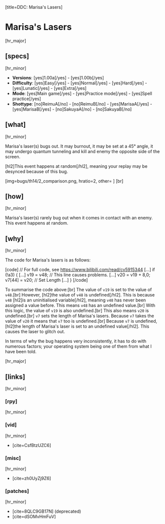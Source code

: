 [title=DDC: Marisa's Lasers]
# Marisa's Lasers
[hr_major]

## [specs]
[hr_minor]

* **Versions**: [yes]1.00a[/yes] - [yes]1.00b[/yes]
* **Difficulty**: [yes]Easy[/yes] - [yes]Normal[/yes] - [yes]Hard[/yes] - [yes]Lunatic[/yes] - [yes]Extra[/yes]
* **Mode**: [yes]Main game[/yes] -  [yes]Practice mode[/yes] - [yes]Spell practice[/yes]
* **Shottype**: [no]ReimuA[/no] - [no]ReimuB[/no] - [yes]MarisaA[/yes] - [yes]MarisaB[/yes] - [no]SakuyaA[/no] - [no]SakuyaB[/no]

## [what]
[hr_minor]

Marisa's laser(s) bugs out. It may burnout, it may be set at a 45° angle, it may undergo quantum tunneling and kill and enemy the opposite side of the screen. 

[hl2]This event happens at random[/hl2], meaning your replay may be desynced because of this bug.

[img=bugs/th14/2_comparison.png, hratio=2, other= ] [br]
## [how]
[hr_minor]

Marisa's laser(s) rarely bug out when it comes in contact with an enemy. This event happens at random. 

## [why]
[hr_minor]

The code for Marisa's lasers is as follows:

[code] // For full code, see https://www.bilibili.com/read/cv5915344
\[...\]
if (!a3)
{
    \[...\]
    v19 = v48; // This line causes problems.
    \[...\]
    v20 = v19 + 8,0;
    v7[44] = v20; // Set Length
    \[...\]
}
[/code]

To summarise the code above:[br]
The value of ``v19`` is set to the value of ``v48``.[br]
However, [hl2]the value of ``v48`` is undefined[/hl2]. This is because ``v48`` [hl2]is an uninitialised variable[/hl2], meaning ``v48`` has never been assigned a value before. This means ``v48`` has an undefined value.[br]
With this logic, the value of ``v19`` is also undefined.[br]
This also means ``v20`` is undefined.[br]
``v7`` sets the length of Marisa's lasers. Because ``v7`` takes the value of ``v20`` it means that ``v7`` too is undefined.[br]
Because ``v7`` is undefined, [hl2]the length of Marisa's laser is set to an undefined value[/hl2]. This causes the laser to glitch out.


In terms of why the bug happens very inconsistently, it has to do with numerous factors; your operating system being one of them from what I have been told.

[hr_major]
## [links]
[hr_minor]
### [rpy]
[hr_minor]

### [vid]
[hr_minor]

+ [cite=CsfBtzUZC6]

### [misc]
[hr_minor]

+ [cite=zh0UyZj9Z6]

### [patches]
[hr_minor]

+ [cite=8QLC9GB17N] (deprecated)
+ [cite=dSOMvHmFuV]
